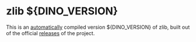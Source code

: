 # zlib ${DINO_VERSION}

This is an [automatically][automation] compiled version ${DINO_VERSION} of zlib,
built out of the official [releases] of the project.

  [releases]: http://zlib.net/fossils/
  [automation]: ../.github/workflows/zlib.yml

